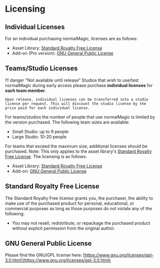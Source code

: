# Licensing

## Individual Licenses

For an individual purchasing normalMagic, licenses are as follows:

- Asset Library: [Standard Royalty Free License](#standard-royalty-free-license)
- Add-on (Pro version): [GNU General Public License](https://www.gnu.org/licenses/gpl-3.0.html)


## Teams/Studio Licenses

!!! danger "Not available until release"
    Studios that wish to use/test normalMagic during early access please purchase **individual licenses** for **each team member**. 
    
    Upon release, individual licenses can be transferred into a studio license per request. This will discount the studio license by the price paid for each individual license.

For teams/studios the number of people that use normalMagic is limited by the version purchased.
The following team sizes are available:

- Small Studio: up to 9 people
- Large Studio: 10-20 people

For teams that exceed the maximum size, additional licenses should be purchased. Note: This only applies to the asset library's [Standard Royalty Free License](#standard-royalty-free-license).
The licensing is as follows:

- Asset Library: [Standard Royalty Free License](#standard-royalty-free-license)
- Add-on: [GNU General Public License](https://www.gnu.org/licenses/gpl-3.0.html)


## Standard Royalty Free License

The Standard Royalty Free license grants you, the purchaser, the ability to make use of the purchased product for personal, educational, or commercial purposes as long as those purposes do not violate any of the following:

- You may not resell, redistribute, or repackage the purchased product without explicit permission from the original author.

## GNU General Public License

Please find the GNU/GPL license here: [https://www.gnu.org/licenses/gpl-3.0.html](https://www.gnu.org/licenses/gpl-3.0.html)
